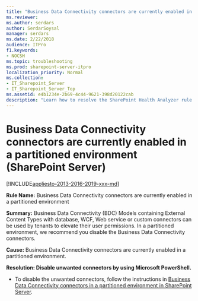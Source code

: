 ```yaml
---
title: "Business Data Connectivity connectors are currently enabled in a partitioned environment (SharePoint Server)"
ms.reviewer: 
ms.author: serdars
author: SerdarSoysal
manager: serdars
ms.date: 2/22/2018
audience: ITPro
f1.keywords:
- NOCSH
ms.topic: troubleshooting
ms.prod: sharepoint-server-itpro
localization_priority: Normal
ms.collection:
- IT_Sharepoint_Server
- IT_Sharepoint_Server_Top
ms.assetid: e4b1234e-2b69-4c44-9621-398d20122cab
description: "Learn how to resolve the SharePoint Health Analyzer rule: Business Data Connectivity connectors are currently enabled in a partitioned environment, for SharePoint Server."
---
```


# Business Data Connectivity connectors are currently enabled in a partitioned environment (SharePoint Server)

[!INCLUDE[appliesto-2013-2016-2019-xxx-md](../includes/appliesto-2013-2016-2019-xxx-md.md)]
  
 **Rule Name:** Business Data Connectivity connectors are currently enabled in a partitioned environment 
  
 **Summary:** Business Data Connectivity (BDC) Models containing External Content Types with database, WCF, Web service or custom connectors can be used by tenants to elevate their user permissions. In a partitioned environment, we recommend you disable the Business Data Connectivity connectors. 
  
 **Cause:** Business Data Connectivity connectors are currently enabled in a partitioned environment. 
  
 **Resolution: Disable unwanted connectors by using Microsoft PowerShell.**
  
- To disable the unwanted connectors, follow the instructions in [Business Data Connectivity connectors in a partitioned environment in SharePoint Server](https://support.microsoft.com/kb/983546).
    

